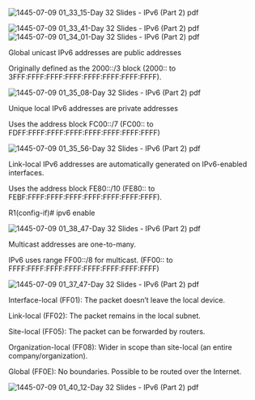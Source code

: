 

![1445-07-09 01_33_15-Day 32 Slides - IPv6 (Part 2) pdf](https://github.com/0xVoLk/CCNA-Note/assets/100092212/5f34f439-273b-45e5-8fb9-c9d42b9de016)

![1445-07-09 01_33_41-Day 32 Slides - IPv6 (Part 2) pdf](https://github.com/0xVoLk/CCNA-Note/assets/100092212/baddb457-773d-44af-9e67-022718145556)
![1445-07-09 01_34_01-Day 32 Slides - IPv6 (Part 2) pdf](https://github.com/0xVoLk/CCNA-Note/assets/100092212/5c46fd8e-8390-4ebb-941c-f837d2111dd6)


Global unicast IPv6 addresses are public addresses

Originally defined as the 2000::/3 block (2000:: to 3FFF:FFFF:FFFF:FFFF:FFFF:FFFF:FFFF:FFFF).

![1445-07-09 01_35_08-Day 32 Slides - IPv6 (Part 2) pdf](https://github.com/0xVoLk/CCNA-Note/assets/100092212/71eacfd8-bb63-4957-bb24-8ad885810f4b)

Unique local IPv6 addresses are private addresses

Uses the address block FC00::/7 (FC00:: to FDFF:FFFF:FFFF:FFFF:FFFF:FFFF:FFFF:FFFF)

![1445-07-09 01_35_56-Day 32 Slides - IPv6 (Part 2) pdf](https://github.com/0xVoLk/CCNA-Note/assets/100092212/6cf8e383-3591-4207-8c02-85bd8c446925)


Link-local IPv6 addresses are automatically generated on IPv6-enabled interfaces.

Uses the address block FE80::/10 (FE80:: to FEBF:FFFF:FFFF:FFFF:FFFF:FFFF:FFFF:FFFF).

R1(config-if)# ipv6 enable

![1445-07-09 01_38_47-Day 32 Slides - IPv6 (Part 2) pdf](https://github.com/0xVoLk/CCNA-Note/assets/100092212/8d0f3539-1606-4cec-a6d2-f0d8651afce7)


Multicast addresses are one-to-many.

IPv6 uses range FF00::/8 for multicast. (FF00:: to FFFF:FFFF:FFFF:FFFF:FFFF:FFFF:FFFF:FFFF)

![1445-07-09 01_37_47-Day 32 Slides - IPv6 (Part 2) pdf](https://github.com/0xVoLk/CCNA-Note/assets/100092212/423df4bd-835a-42e3-a03b-cda0a0f46a82)

Interface-local (FF01): The packet doesn’t leave the local device.

Link-local (FF02): The packet remains in the local subnet.

Site-local (FF05): The packet can be forwarded by routers.

Organization-local (FF08): Wider in scope than site-local (an entire company/organization).

Global (FF0E): No boundaries. Possible to be routed over the Internet.

![1445-07-09 01_40_12-Day 32 Slides - IPv6 (Part 2) pdf](https://github.com/0xVoLk/CCNA-Note/assets/100092212/d9683b95-c544-4b11-98b0-a33bb4c8f1c0)

